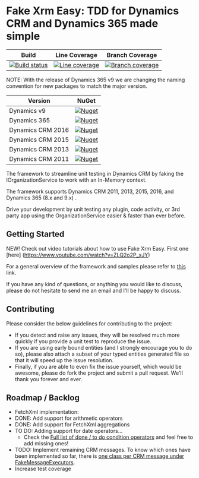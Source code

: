 ﻿Fake Xrm Easy: TDD for Dynamics CRM and Dynamics 365 made simple
=================================================================================

|Build|Line Coverage|Branch Coverage|
|-----------|-----|-----------------|
|[![Build status](https://ci.appveyor.com/api/projects/status/2g8yc8jg817746du?svg=true)](https://ci.appveyor.com/project/Jordi/fake-xrm-easy)|[![Line coverage](https://cdn.rawgit.com/jordimontana82/fake-xrm-easy/master/test/reports/badge_linecoverage.svg?v=1.37.2)](https://cdn.rawgit.com/jordimontana82/fake-xrm-easy/master/test/reports/index.htm?v=1.37.2)|[![Branch coverage](https://cdn.rawgit.com/jordimontana82/fake-xrm-easy/master/test/reports/badge_branchcoverage.svg?v=1.37.2)](https://cdn.rawgit.com/jordimontana82/fake-xrm-easy/master/test/reports/index.htm?v=1.37.2)|

NOTE: With the release of Dynamics 365 v9 we are changing the naming convention for new packages to match the major version.

|Version|NuGet|
|-----------|-----|
|Dynamics v9|[![Nuget](https://buildstats.info/nuget/fakexrmeasy.9?v=1.37.2)](https://www.nuget.org/packages/fakexrmeasy.9)|
|Dynamics 365|[![Nuget](https://buildstats.info/nuget/fakexrmeasy.365?v=1.37.2)](https://www.nuget.org/packages/fakexrmeasy.365)|
|Dynamics CRM 2016|[![Nuget](https://buildstats.info/nuget/fakexrmeasy.2016?v=1.37.2)](https://www.nuget.org/packages/fakexrmeasy.2016)|
|Dynamics CRM 2015|[![Nuget](https://buildstats.info/nuget/fakexrmeasy.2015?v=1.37.2)](https://www.nuget.org/packages/fakexrmeasy.2015)|
|Dynamics CRM 2013|[![Nuget](https://buildstats.info/nuget/fakexrmeasy.2013?v=1.37.2)](https://www.nuget.org/packages/fakexrmeasy.2013)|
|Dynamics CRM 2011|[![Nuget](https://buildstats.info/nuget/fakexrmeasy?v=1.37.2)](https://www.nuget.org/packages/fakexrmeasy)|

The framework to streamline unit testing in Dynamics CRM by faking the IOrganizationService to work with an In-Memory context.

The framework supports Dynamics CRM 2011, 2013, 2015, 2016, and Dynamics 365 (8.x and 9.x) .

Drive your development by unit testing any plugin, code activity, or 3rd party app using the OrganizationService easier & faster than ever before.

## Getting Started

NEW! Check out video tutorials about how to use Fake Xrm Easy. First one [here] (https://www.youtube.com/watch?v=ZLQ2o2P_xJY)

For a general overview of the framework and samples please refer to [this](http://dynamicsvalue.com/get-started/overview?source=git) link. 

If you have any kind of questions, or anything you would like to discuss, please do not hesitate to send me an email and I'll be happy to discuss.

## Contributing

Please consider the below guidelines for contributing to the project:

* If you detect and raise any issues, they will be resolved much more quickly if you provide a unit test to reproduce the issue. 
* If you are using early bound entities (and I strongly encourage you to do so), please also attach a subset of your typed entities generated file so that it will speed up the issue resolution.
* Finally, if you are able to even fix the issue yourself, which would be awesome, please do fork the project and submit a pull request. We'll thank you forever and ever. 


## Roadmap / Backlog

*  FetchXml implementation:
*   DONE: Add support for arithmetic operators
*   DONE:  Add support for FetchXml aggregations
*   TO DO:  Adding support for date operators...
	-	Check the [Full list of done / to do condition operators](https://github.com/jordimontana82/fake-xrm-easy/blob/master/FakeXrmEasy.Tests.Shared/FakeContextTests/FetchXml/ConditionOperatorTests.cs#L19-L110) and feel free to add missing ones!
*    TODO: Implement remaining CRM messages. To know which ones have been implemented so far, there is [one class per CRM message under FakeMessageExecutors](https://github.com/jordimontana82/fake-xrm-easy/tree/master/FakeXrmEasy.Shared/FakeMessageExecutors).
*  Increase test coverage
  

